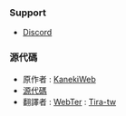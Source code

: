 ### Support

- [Discord](https://discord.gg/u4t5D7MpAx)

### 源代碼
- 原作者 : [KanekiWeb](https://github.com/KanekiWeb)
- [源代碼](https://github.com/KanekiWeb/Nitro-Generator)
- 翻譯者 : [WebTer](https://webter.cf) : [Tira-tw](https://github.com/Tira-tw/)
